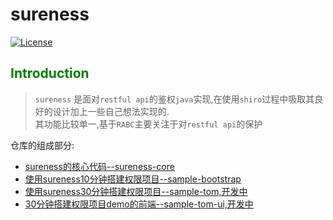 # sureness  

[![License](https://img.shields.io/badge/license-Apache%202-4EB1BA.svg)](https://www.apache.org/licenses/LICENSE-2.0.html)  

## <font color="green">Introduction</font>

> `sureness` 是面对`restful api`的鉴权`java`实现,在使用`shiro`过程中吸取其良好的设计加上一些自己想法实现的.  
其功能比较单一,基于`RABC`主要关注于对`restful api`的保护

仓库的组成部分:  
- [sureness的核心代码--sureness-core](core)
- [使用sureness10分钟搭建权限项目--sample-bootstrap](sample-bootstrap)
- [使用sureness30分钟搭建权限项目--sample-tom,开发中](sample-tom)
- [30分钟搭建权限项目demo的前端--sample-tom-ui,开发中](sample-tom-ui)






